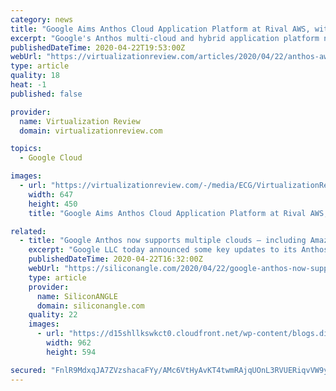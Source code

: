 ```yaml
---
category: news
title: "Google Aims Anthos Cloud Application Platform at Rival AWS, with Azure Next Up"
excerpt: "Google's Anthos multi-cloud and hybrid application platform now works with the rival Amazon Web Services (AWS) public cloud computing platform, with upcoming support for Microsoft Azure now in preview. Anthos aims to provide a consistent application development and IT operations experience spanning hybrid, multi-cloud and on-premises ..."
publishedDateTime: 2020-04-22T19:53:00Z
webUrl: "https://virtualizationreview.com/articles/2020/04/22/anthos-aws.aspx"
type: article
quality: 18
heat: -1
published: false

provider:
  name: Virtualization Review
  domain: virtualizationreview.com

topics:
  - Google Cloud

images:
  - url: "https://virtualizationreview.com/-/media/ECG/VirtualizationReview/Images/introimages2014/BuildingBlocksGen_v4.jpg"
    width: 647
    height: 450
    title: "Google Aims Anthos Cloud Application Platform at Rival AWS, with Azure Next Up"

related:
  - title: "Google Anthos now supports multiple clouds – including Amazon’s"
    excerpt: "Google LLC today announced some key updates to its Anthos application platform, enabling it to support more workloads in different computing environments at a reduced cost. Google Anthos is a hybrid cloud application development platform that runs atop the open-source Kubernetes container orchestration software. It’s designed to host ..."
    publishedDateTime: 2020-04-22T16:32:00Z
    webUrl: "https://siliconangle.com/2020/04/22/google-anthos-now-supports-multiple-clouds-including-aws/"
    type: article
    provider:
      name: SiliconANGLE
      domain: siliconangle.com
    quality: 22
    images:
      - url: "https://d15shllkswkct0.cloudfront.net/wp-content/blogs.dir/1/files/2020/04/Google-Anthos.png"
        width: 962
        height: 594

secured: "FnlR9MdxqJA7ZVzshacaFYy/AMc6VtHyAvKT4twmRAjqUOnL3RVUERiqvVW9yxsmlBsKqs9VVMUiJLW5JGsA9c/YQ2efvl980R8MWXaSJRpJPFeqXFxy7diTJKNd+DAI5B/mIgp/JrPCd4+hgVog5sqKnip3kYAW+9lgFRfbKOXYEsM53x0xyFyaW7tTxx72aY/XBncSkGRoM4Tvbt72wJ9xpweJ8FC1Y1V5qS/MWcdToQ827rAq+XZfJ9Bcr+A2eZ8JagKO6gO+OyXUv54x71ZnkPOb6gEuvD0hGy3GINhNjdHtUs9c2bWu12uByiw+zKkA76y45Sc1ESx4AhBA70g8hYL6YYNvERISchzLG5ebNL+osf6gwhq/mB0MOkdRX0zzo7uXvK6ekkQvvPu+EY/j0xRrrLoij8bWgH16qYLS7bzZ52zJOSGNYrF0vaWWwaDW01N8uMClxf0ZQsFOHYJ0pYzi9DQqk73Nb72jx4M=;YkI/HzLe0dq+V8Di1HCtiQ=="
---
```


